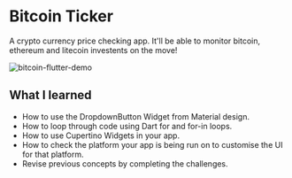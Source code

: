 # Bitcoin Ticker

A crypto currency price checking app. It'll be able to monitor bitcoin, ethereum and litecoin investents on the move!

![bitcoin-flutter-demo](https://user-images.githubusercontent.com/50670255/69968157-da424b00-14e7-11ea-99ad-da5bd78abc07.gif)

## What I learned

- How to use the DropdownButton Widget from Material design.
- How to loop through code using Dart for and for-in loops.
- How to use Cupertino Widgets in your app.
- How to check the platform your app is being run on to customise the UI for that platform.
- Revise previous concepts by completing the challenges.
